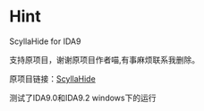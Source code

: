 # Hint
ScyllaHide for IDA9

支持原项目，谢谢原项目作者喵,有事麻烦联系我删除。

原项目链接：[ScyllaHide](https://github.com/x64dbg/ScyllaHide)

测试了IDA9.0和IDA9.2 windows下的运行
